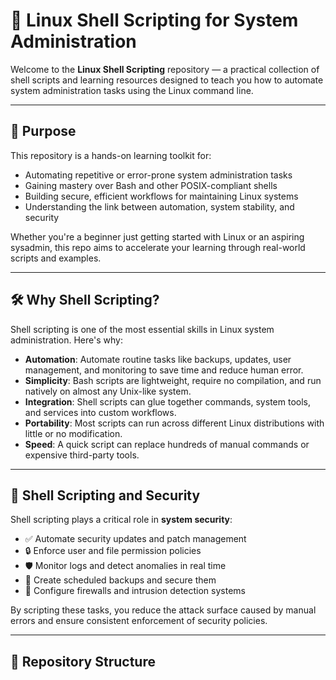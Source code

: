 # 🐧 Linux Shell Scripting for System Administration

Welcome to the **Linux Shell Scripting** repository — a practical collection of shell scripts and learning resources designed to teach you how to automate system administration tasks using the Linux command line.

---

## 📌 Purpose

This repository is a hands-on learning toolkit for:

- Automating repetitive or error-prone system administration tasks
- Gaining mastery over Bash and other POSIX-compliant shells
- Building secure, efficient workflows for maintaining Linux systems
- Understanding the link between automation, system stability, and security

Whether you're a beginner just getting started with Linux or an aspiring sysadmin, this repo aims to accelerate your learning through real-world scripts and examples.

---

## 🛠️ Why Shell Scripting?

Shell scripting is one of the most essential skills in Linux system administration. Here's why:

- **Automation**: Automate routine tasks like backups, updates, user management, and monitoring to save time and reduce human error.
- **Simplicity**: Bash scripts are lightweight, require no compilation, and run natively on almost any Unix-like system.
- **Integration**: Shell scripts can glue together commands, system tools, and services into custom workflows.
- **Portability**: Most scripts can run across different Linux distributions with little or no modification.
- **Speed**: A quick script can replace hundreds of manual commands or expensive third-party tools.

---

## 🔐 Shell Scripting and Security

Shell scripting plays a critical role in **system security**:

- ✅ Automate security updates and patch management  
- 🔒 Enforce user and file permission policies  
- 🛡️ Monitor logs and detect anomalies in real time  
- 🧰 Create scheduled backups and secure them  
- 🚨 Configure firewalls and intrusion detection systems  

By scripting these tasks, you reduce the attack surface caused by manual errors and ensure consistent enforcement of security policies.

---

## 📂 Repository Structure

